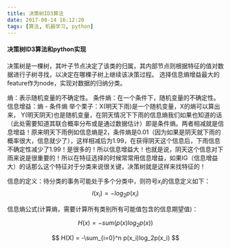 ```yaml
---
title: 决策树ID3算法
date: 2017-08-14 16:12:20
tags: [算法, 机器学习, python]
---
```

#### 决策树ID3算法和python实现
决策树是一棵树，其叶子节点决定了该类的归属，其内部节点则根据特征的值对数据进行子树寻找，以决定在哪棵子树上继续该决策过程。
选择信息熵增益最大的feature作为node，实现对数据的归纳分类。

熵：表示随机变量的不确定性。
条件熵：在一个条件下，随机变量的不确定性。
信息增益：熵 - 条件熵
举个栗子：X(明天下雨)是一个随机变量，X的熵可以算出来， Y(明天阴天)也是随机变量，在阴天情况下下雨的信息熵我们如果也知道的话（此处需要知道其联合概率分布或是通过数据估计）即是条件熵。两者相减就是信息增益！原来明天下雨例如信息熵是2，条件熵是0.01（因为如果是阴天就下雨的概率很大，信息就少了），这样相减后为1.99，在获得阴天这个信息后，下雨信息不确定性减少了1.99！是很多的！所以信息增益大！也就是说，阴天这个信息对下雨来说是很重要的！所以在特征选择的时候常常用信息增益，如果IG（信息增益大）的话那么这个特征对于分类来说很关键，决策树就是这样来找特征的！

信息的定义：待分类的事务可能处于多个分类中，则符号$x_i$的信息定义如下：
$$ l(x_i) = -log_2p(x_i) $$

信息熵公式(计算熵，需要计算所有类别所有可能值包含的信息期望值)：

$$ H(x) = -sum(p(x)log_2p(x)) $$

$$ H(X) = -\sum_{i=0}^n p(x_i)log_2p(x_i) $$

